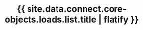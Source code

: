 ---
# -------------------------- #
#      ENDPOINT DETAILS      #
# -------------------------- #

product-type: "connect"
content-type: "api-endpoint"
endpoint: "loads"
key: "list-last-loads-for-account"
version: "4"


# -------------------------- #
#       METHOD DETAILS       #
# -------------------------- #

title: "{{ site.data.connect.core-objects.loads.list.title | flatify }}"
method: "get"
short-url: |
  /v4/{client_id}/loads
full-url: |
  {{ api.base-url }}{{ endpoint.short-url | flatify }}

short: "{{ site.data.connect.core-objects.loads.list.short | flatify }}"
description: |
  {% include note.html type="single-line" content="**This endpoint is in beta.**" %}

  {{ site.data.connect.core-objects.loads.list.description | flatify }}

  Responses from this endpoint are paginated. Every page, or result set, can contain up to 100 load attempt records. Refer to the [Arguments section](#{{ endpoint.key }}--arguments) for more info.


# ---------------------------- #
#  RATE LIMITING & PAGINATION  #
# ---------------------------- #

# The resource type, applicable to rate limits.
# Info about this resource/rate limit type lives in: _data/connect/rate-limits
rate-limit-type: "jobs"

# The number of records returned for each page of results
pagination: "100"

# How results are ordered in the response
order-by: "stream_name"
sort-type: "Ascending (A-Z)"


# -------------------------- #
#       METHOD ARGUMENTS     #
# -------------------------- #

## This depends on the method being used, and the type of endpoint.

arguments:
  - name: "client_id"
    required: true
    type: "path parameter"
    description: |
      A path parameter corresponding to the unique ID of a Stitch account.

      **Note**: The client ID must be associated with the provided access token.
    example-value: |
      116078

  - name: "page"
    required: false
    type: "path parameter"
    description: |
      A path parameter corresponding to the page of results to retrieve, adhering to the format `?page={page_number}`, where `{page_number}` is the number of the page to retrieve.

      Each results set, or page, can contain up to 100 load attempt records. This parameter is only required if you want to retrieve additional pages beyond the first 100 load attempt records. By default, a request to `{{ endpoint.short-url | flatify }}` is equivalent to a request for page `1` using this parameter.

      If an account contains more than 100 load attempt records, the response will include data about subsequent pages that can be used to retrieve them.

      Refer to the **Requests** tab for an example.
    example-value: |
      2


# -------------------------- #
#           RETURNS          #
# -------------------------- #

returns: |
  If successful, the API will return a status of <code class="api success">200 OK</code> and the following properties:

response-attributes:
  - name: "data"
    type: "array"
    description: |
      An array of [Load objects]({{ site.data.connect.core-objects.loads.object }}), one for each stream [TODO].

      **Note**: Load objects are returned in descending order by `source_id`.

  - name: "page"
    type: "integer"
    description: |
      The number of the current page of results. Each page of results can contain up to 100 load attempt records.
    example-value: |
      1

  - name: "total"
    type: "integer"
    description: |
      The total number of load attempt records in the result set.
    example-value: |
      5

  - name: "links"
    type: "object"
    description: |
      An object containing links to the next and previous pages of results.

      **Note**: This object will be empty if the result set contains less than 101 load attempt records, or `total < 101`.
    subattributes:
      - name: "next"
        type: "string"
        description: |
          A URL leading to the next paginated set of load attempt results. Use a subsequent `GET` request to this URL to retrieve the results for this page.

          Refer to the **Requests** tab for an example.
        example-value: |
          /v4/116078/loads?page=3

      - name: "previous"
        type: "string"
        description: |
          A URL leading to the previous paginated set of load attempt results. Use a subsequent `GET` request to this URL to retrieve the results for this page.

          Refer to the **Requests** tab for an example.
        example-value: |
          /v4/116078/loads?page=1


# ------------------------------ #
#   EXAMPLE REQUEST & RESPONSES  #
# ------------------------------ #

examples:
  - type: "Request"
    subexamples:
    - title: "Retrieving the first page of results"
      request-url: "{{ endpoint.short-url | flatify | strip_newlines }}"
      header: "{{ site.data.connect.request-headers.get.without-body | flatify }}"

    - title: "Retrieving the second page of results"
      request-url: "{{ endpoint.short-url | flatify | strip_newlines }}?page=2"
      header: "{{ site.data.connect.request-headers.get.without-body | flatify }}"

  - type: "Response"
    language: "json"
    subexamples:
      - title: "Result set with less than 100 load attempt records"
        code: |
          {
             "data":[
                {
                   "stitch_client_id":116078,
                   "source_name":"recurly",
                   "stream_name":"accounts",
                   "last_batch_loaded_at":null,
                   "error_state":{
                      "notification_data":{
                         "message":"establish a connection to your data warehouse",
                         "exception_message":"establish a connection to your data warehouse",
                         "warehouse_error_code":500151,
                         "error":"LOADER_WAREHOUSE_ERROR",
                         "new_column":null,
                         "status":"ERROR",
                         "warehouse_sql_state":"HY000",
                         "action":"get-connection",
                         "warehouse_message":"[Simba][SparkJDBCDriver](500151) Error setting/closing session: Open Session Error.",
                         "column":null
                      },
                      "exception_chain":[
                         {
                            "class":"clojure.lang.ExceptionInfo",
                            "message":"establish a connection to your data warehouse",
                            "chain_sequence_num":0,
                            "action":"get-connection"
                         }
                      ]
                   }
                },
                {
                   "stitch_client_id":116078,
                   "source_name":"heroku_1",
                   "stream_name":"customers",
                   "last_batch_loaded_at":"2020-06-23T15:14:59Z",
                   "error_state":null
                }
             ],
             "page":1,
             "total"2,
             "links":{}
          }

      - title: "Result set with more than 100 load attempt records"
        code: |
          {
             "data":[
                {
                   "stitch_client_id":116078,
                   "source_name":"recurly",
                   "stream_name":"accounts",
                   "last_batch_loaded_at":null,
                   "error_state":{
                      "notification_data":{
                         "message":"establish a connection to your data warehouse",
                         "exception_message":"establish a connection to your data warehouse",
                         "warehouse_error_code":500151,
                         "error":"LOADER_WAREHOUSE_ERROR",
                         "new_column":null,
                         "status":"ERROR",
                         "warehouse_sql_state":"HY000",
                         "action":"get-connection",
                         "warehouse_message":"[Simba][SparkJDBCDriver](500151) Error setting/closing session: Open Session Error.",
                         "column":null
                      },
                      "exception_chain":[
                         {
                            "class":"clojure.lang.ExceptionInfo",
                            "message":"establish a connection to your data warehouse",
                            "chain_sequence_num":0,
                            "action":"get-connection"
                         }
                      ]
                   }
                },
                {
                   "stitch_client_id":116078,
                   "source_name":"heroku_1",
                   "stream_name":"customers",
                   "last_batch_loaded_at":"2020-06-23T15:14:59Z",
                   "error_state":null
                },
                [...]
             ],
              "page": 1,
              "total": 102,
              "links": {
                "next": "/v4/116078/loads?page=2"
              }
            }

  - type: "Errors"
    # Included only if there are errors for the endpoint
    # The errors live in: _data/connect/response-codes/loads.yml
---